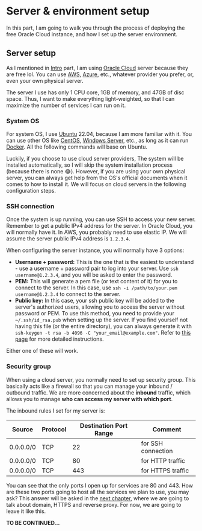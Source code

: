 # Server & environment setup
In this part, I am going to walk you through the process of deploying the free Oracle Cloud instance, and how I set up the server environment.

## Server setup
As I mentioned in [Intro](/build_a_personal_website_intro) part, I am using [Oracle Cloud](https://www.oracle.com/cloud/) server because they are free lol. You can use [AWS](https://aws.amazon.com), [Azure](https://azure.microsoft.com/en-us), etc., whatever provider you prefer, or, even your own physical server.

The server I use has only 1 CPU core, 1GB of memory, and 47GB of disc space. Thus, I want to make everything light-weighted, so that I can maximize the number of services I can run on it.

### System OS
For system OS, I use [Ubuntu](https://ubuntu.com) 22.04, because I am more familiar with it. You can use other OS like [CentOS](https://www.centos.org), [Windows Server](https://www.microsoft.com/en-us/windows-server), etc., as long as it can run [Docker](https://www.docker.com). All the following commands will base on Ubuntu.

Luckily, if you choose to use cloud server providers, The system will be installed automatically, so I will skip the system installation process (because there is none 😂). However, if you are using your own physical server, you can always get help from the OS's official documents when it comes to how to install it. We will focus on cloud servers in the following configuration steps.

### SSH connection
Once the system is up running, you can use SSH to access your new server. Remember to get a public IPv4 address for the server. In Oracle Cloud, you will normally have it. In AWS, you probably need to use elastic IP. We will assume the server public IPv4 address is `1.2.3.4`.

When configuring the server instance, you will normally have 3 options:

- **Username + password:** This is the one that is the easiest to understand - use a username + password pair to log into your server. Use `ssh username@1.2.3.4`, and you will be asked to enter the password.
- **PEM:** This will generate a pem file (or text content of it) for you to connect to the server. In this case, use `ssh -i /path/to/your.pem username@1.2.3.4` to connect to the server.
- **Public key:** In this case, your ssh public key will be added to the server's authorized users, allowing you to access the server without password or PEM. To use this method, you need to provide your `~/.ssh/id_rsa.pub` when setting up the server. If you find yourself not having this file (or the entire directory), you can always generate it with `ssh-keygen -t rsa -b 4096 -C "your_email@example.com"`. Refer to [this page](https://docs.github.com/en/authentication/connecting-to-github-with-ssh/generating-a-new-ssh-key-and-adding-it-to-the-ssh-agent) for more detailed instructions.

Either one of these will work.

### Security group
When using a cloud server, you normally need to set up security group. This basically acts like a firewall so that you can manage your inbound / outbound traffic. We are more concerned about the **inbound** traffic, which allows you to manage **who can access my server with which port**.

The inbound rules I set for my server is:

| Source    | Protocol | Destination Port Range | Comment            |
|-----------|----------|------------------------|--------------------|
| 0.0.0.0/0 | TCP      | 22                     | for SSH connection |
| 0.0.0.0/0 | TCP      | 80                     | for HTTP traffic   |
| 0.0.0.0/0 | TCP      | 443                    | for HTTPS traffic  |

You can see that the only ports I open up for services are 80 and 443. How are these two ports going to host all the services we plan to use, you may ask? This answer will be asked in the [next chapter](/build_a_personal_website_domain_https_and_reverse_proxy), where we are going to talk about domain, HTTPS and reverse proxy. For now, we are going to leave it like this.

**TO BE CONTINUED...**
